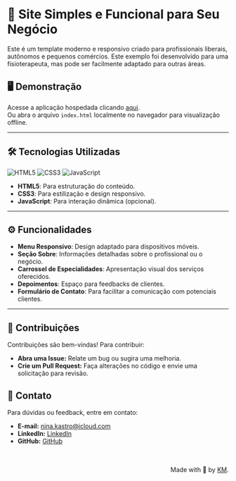 # 🌟 Site Simples e Funcional para Seu Negócio

Este é um template moderno e responsivo criado para profissionais liberais, autônomos e pequenos comércios. Este exemplo foi desenvolvido para uma fisioterapeuta, mas pode ser facilmente adaptado para outras áreas.

## 🖥️ Demonstração

Acesse a aplicação hospedada clicando [aqui](https://template1.vercel.app).  
Ou abra o arquivo `index.html` localmente no navegador para visualização offline.

---

## 🛠️ Tecnologias Utilizadas

![HTML5](https://img.shields.io/badge/html5-%23E34F26.svg?style=for-the-badge&logo=html5&logoColor=white)
![CSS3](https://img.shields.io/badge/CSS-239120?logo=css3&logoColor=white&style=for-the-badge)
![JavaScript](https://img.shields.io/badge/javascript-%23323330.svg?style=for-the-badge&logo=javascript&logoColor=%23F7DF1E)

- **HTML5**: Para estruturação do conteúdo.
- **CSS3**: Para estilização e design responsivo.
- **JavaScript**: Para interação dinâmica (opcional).

---

## ⚙️ Funcionalidades

- **Menu Responsivo**: Design adaptado para dispositivos móveis.
- **Seção Sobre**: Informações detalhadas sobre o profissional ou o negócio.
- **Carrossel de Especialidades**: Apresentação visual dos serviços oferecidos.
- **Depoimentos**: Espaço para feedbacks de clientes.
- **Formulário de Contato**: Para facilitar a comunicação com potenciais clientes.

---

## 🤝 Contribuições

Contribuições são bem-vindas! Para contribuir:

- **Abra uma Issue:** Relate um bug ou sugira uma melhoria.
- **Crie um Pull Request:** Faça alterações no código e envie uma solicitação para revisão.

## 📧 Contato

Para dúvidas ou feedback, entre em contato:

- **E-mail:** [nina.kastro@icloud.com](mailto:nina.kastro@icloud.com)
- **LinkedIn:** [LinkedIn](https://www.linkedin.com/in/karinacmartins/)
- **GitHub:** [GitHub](https://github.com/karinacmartins)


<br>
<br>

  <div align="right">Made with 💜 by <a href="https://github.com/karinacmartins">KM</a>.</div>

